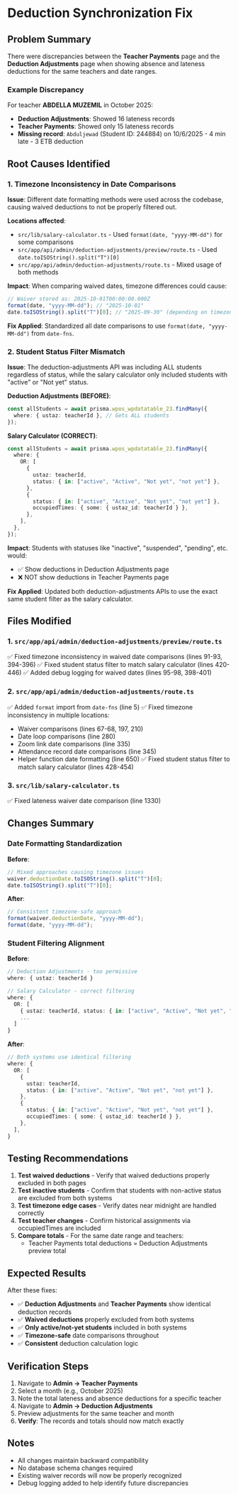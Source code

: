 # Deduction Synchronization Fix

## Problem Summary

There were discrepancies between the **Teacher Payments** page and the **Deduction Adjustments** page when showing absence and lateness deductions for the same teachers and date ranges.

### Example Discrepancy

For teacher **ABDELLA MUZEMIL** in October 2025:

- **Deduction Adjustments**: Showed 16 lateness records
- **Teacher Payments**: Showed only 15 lateness records
- **Missing record**: `Abduljewad` (Student ID: 244884) on 10/6/2025 - 4 min late - 3 ETB deduction

## Root Causes Identified

### 1. **Timezone Inconsistency in Date Comparisons**

**Issue**: Different date formatting methods were used across the codebase, causing waived deductions to not be properly filtered out.

**Locations affected**:

- `src/lib/salary-calculator.ts` - Used `format(date, "yyyy-MM-dd")` for some comparisons
- `src/app/api/admin/deduction-adjustments/preview/route.ts` - Used `date.toISOString().split("T")[0]`
- `src/app/api/admin/deduction-adjustments/route.ts` - Mixed usage of both methods

**Impact**: When comparing waived dates, timezone differences could cause:

```javascript
// Waiver stored as: 2025-10-01T00:00:00.000Z
format(date, "yyyy-MM-dd"); // "2025-10-01"
date.toISOString().split("T")[0]; // "2025-09-30" (depending on timezone!)
```

**Fix Applied**: Standardized all date comparisons to use `format(date, "yyyy-MM-dd")` from `date-fns`.

### 2. **Student Status Filter Mismatch**

**Issue**: The deduction-adjustments API was including ALL students regardless of status, while the salary calculator only included students with "active" or "Not yet" status.

**Deduction Adjustments (BEFORE)**:

```typescript
const allStudents = await prisma.wpos_wpdatatable_23.findMany({
  where: { ustaz: teacherId }, // Gets ALL students
});
```

**Salary Calculator (CORRECT)**:

```typescript
const allStudents = await prisma.wpos_wpdatatable_23.findMany({
  where: {
    OR: [
      {
        ustaz: teacherId,
        status: { in: ["active", "Active", "Not yet", "not yet"] },
      },
      {
        status: { in: ["active", "Active", "Not yet", "not yet"] },
        occupiedTimes: { some: { ustaz_id: teacherId } },
      },
    ],
  },
});
```

**Impact**: Students with statuses like "inactive", "suspended", "pending", etc. would:

- ✅ Show deductions in Deduction Adjustments page
- ❌ NOT show deductions in Teacher Payments page

**Fix Applied**: Updated both deduction-adjustments APIs to use the exact same student filter as the salary calculator.

## Files Modified

### 1. `src/app/api/admin/deduction-adjustments/preview/route.ts`

✅ Fixed timezone inconsistency in waived date comparisons (lines 91-93, 394-396)
✅ Fixed student status filter to match salary calculator (lines 420-446)
✅ Added debug logging for waived dates (lines 95-98, 398-401)

### 2. `src/app/api/admin/deduction-adjustments/route.ts`

✅ Added `format` import from `date-fns` (line 5)
✅ Fixed timezone inconsistency in multiple locations:

- Waiver comparisons (lines 67-68, 197, 210)
- Date loop comparisons (line 280)
- Zoom link date comparisons (line 335)
- Attendance record date comparisons (line 345)
- Helper function date formatting (line 650)
  ✅ Fixed student status filter to match salary calculator (lines 428-454)

### 3. `src/lib/salary-calculator.ts`

✅ Fixed lateness waiver date comparison (line 1330)

## Changes Summary

### Date Formatting Standardization

**Before**:

```typescript
// Mixed approaches causing timezone issues
waiver.deductionDate.toISOString().split("T")[0];
date.toISOString().split("T")[0];
```

**After**:

```typescript
// Consistent timezone-safe approach
format(waiver.deductionDate, "yyyy-MM-dd");
format(date, "yyyy-MM-dd");
```

### Student Filtering Alignment

**Before**:

```typescript
// Deduction Adjustments - too permissive
where: { ustaz: teacherId }

// Salary Calculator - correct filtering
where: {
  OR: [
    { ustaz: teacherId, status: { in: ["active", "Active", "Not yet", "not yet"] } },
    ...
  ]
}
```

**After**:

```typescript
// Both systems use identical filtering
where: {
  OR: [
    {
      ustaz: teacherId,
      status: { in: ["active", "Active", "Not yet", "not yet"] },
    },
    {
      status: { in: ["active", "Active", "Not yet", "not yet"] },
      occupiedTimes: { some: { ustaz_id: teacherId } },
    },
  ],
}
```

## Testing Recommendations

1. **Test waived deductions** - Verify that waived deductions properly excluded in both pages
2. **Test inactive students** - Confirm that students with non-active status are excluded from both systems
3. **Test timezone edge cases** - Verify dates near midnight are handled correctly
4. **Test teacher changes** - Confirm historical assignments via occupiedTimes are included
5. **Compare totals** - For the same date range and teachers:
   - Teacher Payments total deductions = Deduction Adjustments preview total

## Expected Results

After these fixes:

- ✅ **Deduction Adjustments** and **Teacher Payments** show identical deduction records
- ✅ **Waived deductions** properly excluded from both systems
- ✅ **Only active/not-yet students** included in both systems
- ✅ **Timezone-safe** date comparisons throughout
- ✅ **Consistent** deduction calculation logic

## Verification Steps

1. Navigate to **Admin → Teacher Payments**
2. Select a month (e.g., October 2025)
3. Note the total lateness and absence deductions for a specific teacher
4. Navigate to **Admin → Deduction Adjustments**
5. Preview adjustments for the same teacher and month
6. **Verify**: The records and totals should now match exactly

## Notes

- All changes maintain backward compatibility
- No database schema changes required
- Existing waiver records will now be properly recognized
- Debug logging added to help identify future discrepancies
